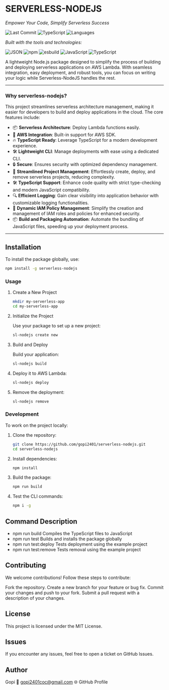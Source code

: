 # SERVERLESS-NODEJS

*Empower Your Code, Simplify Serverless Success*

![Last Commit](https://img.shields.io/badge/last%20commit-november%202024-blue) 
![TypeScript](https://img.shields.io/badge/typescript-93.3%25-blue)
![Languages](https://img.shields.io/badge/languages-2-blue)

_Built with the tools and technologies:_

![JSON](https://img.shields.io/badge/-JSON-black)
![npm](https://img.shields.io/badge/-npm-red)
![esbuild](https://img.shields.io/badge/-esbuild-yellow)
![JavaScript](https://img.shields.io/badge/-JavaScript-yellow)
![TypeScript](https://img.shields.io/badge/-TypeScript-blue)

A lightweight Node.js package designed to simplify the process of building and deploying serverless applications on AWS Lambda. With seamless integration, easy deployment, and robust tools, you can focus on writing your logic while Serverless-NodeJS handles the rest.

---

### Why serverless-nodejs?

This project streamlines serverless architecture management, making it easier for developers to build and deploy applications in the cloud. The core features include:

- 📦 **Serverless Architecture**: Deploy Lambda functions easily.
- 🚀 **AWS Integration**: Built-in support for AWS SDK.
- 🔥 **TypeScript Ready**: Leverage TypeScript for a modern development experience.
- 🛠️ **Lightweight CLI**: Manage deployments with ease using a dedicated CLI.
- 🔒 **Secure**: Ensures security with optimized dependency management.
- 🚀 **Streamlined Project Management**: Effortlessly create, deploy, and remove serverless projects, reducing complexity.
- 🛠 **TypeScript Support**: Enhance code quality with strict type-checking and modern JavaScript compatibility.
- 🔍 **Efficient Logging**: Gain clear visibility into application behavior with customizable logging functionalities.
- 🔐 **Dynamic IAM Policy Management**: Simplify the creation and management of IAM roles and policies for enhanced security.
- 📦 **Build and Packaging Automation**: Automate the bundling of JavaScript files, speeding up your deployment process.

---

## Installation

   To install the package globally, use:

   ```bash
   npm install -g serverless-nodejs
   ```

### Usage

1. Create a New Project

   ```bash
   mkdir my-serverless-app
   cd my-serverless-app
   ```
2. Initialize the Project

   Use your package to set up a new project:

   ```bash
   sl-nodejs create new
   ```

3. Build and Deploy

   Build your application:

   ```bash
   sl-nodejs build
   ```

4. Deploy it to AWS Lambda:

   ```bash
   sl-nodejs deploy
   ```
5. Remove the deployment:

   ```bash
   sl-nodejs remove
   ```
### Development
   To work on the project locally:

1. Clone the repository:

   ```bash
   git clone https://github.com/gopi2401/serverless-nodejs.git
   cd serverless-nodejs
   ```
2. Install dependencies:

   ```bash
   npm install
   ```
3. Build the package:

   ```bash
   npm run build
   ```
4. Test the CLI commands:

   ```bash
   npm i -g
   ```
## Command Description

- npm run build Compiles the TypeScript files to JavaScript
- npm run test Builds and installs the package globally
- npm run test:deploy Tests deployment using the example project
- npm run test:remove Tests removal using the example project

## Contributing

We welcome contributions! Follow these steps to contribute:

Fork the repository.
Create a new branch for your feature or bug fix.
Commit your changes and push to your fork.
Submit a pull request with a description of your changes.

## License

This project is licensed under the MIT License.

## Issues

If you encounter any issues, feel free to open a ticket on GitHub Issues.

## Author

Gopi
📧 gopi2401coc@gmail.com
🌐 GitHub Profile
